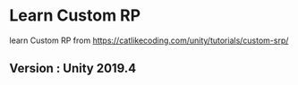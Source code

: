 # Learn Custom RP
learn Custom RP from https://catlikecoding.com/unity/tutorials/custom-srp/
## Version : Unity 2019.4 
